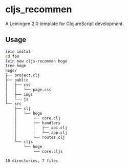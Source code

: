 cljs_recommen
=============

A Leiningen 2.0 template for ClojureScript development.

## Usage

```bash
lein instal
cd foo
lein new cljs-recommen hoge
tree hoge
hoge/
├── project.clj
├── public
│   ├── css
│   │   └── page.css
│   ├── imgs
│   └── js
└── src
    ├── clj
    │   └── hoge
    │       ├── core.clj
    │       ├── handlers
    │       │   ├── api.clj
    │       │   └── app.clj
    │       └── routes.clj
    └── cljs
        └── hoge
            └── core.cljs

10 directories, 7 files
```